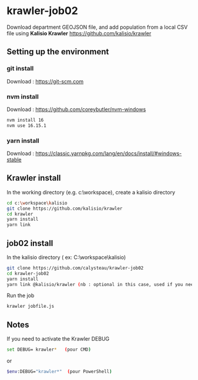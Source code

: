 # krawler-job02

Download department GEOJSON file, and add population from a local CSV file using __Kalisio Krawler__ https://github.com/kalisio/krawler

## Setting up the environment

### git install
Download : https://git-scm.com

### nvm install
Download : https://github.com/coreybutler/nvm-windows

```bash
nvm install 16
nvm use 16.15.1
```

### yarn install
Download : https://classic.yarnpkg.com/lang/en/docs/install/#windows-stable

## Krawler install
In the working directory (e.g. c:\workspace), create a kalisio directory

```bash
cd c:\workspace\kalisio
git clone https://github.com/kalisio/krawler
cd krawler
yarn install
yarn link
```

## job02 install
In the kalisio directory ( ex: C:\workspace\kalisio)

```bash
git clone https://github.com/calysteau/krawler-job02
cd krawler-job02
yarn install
yarn link @kalisio/krawler (nb : optional in this case, used if you need to create your own hooks)
```

Run the job
```bash
krawler jobfile.js
```

## Notes

If you need to activate the Krawler DEBUG

```bash
set DEBUG= krawler*   (pour CMD)
```
or 
```bash
$env:DEBUG="krawler*"  (pour PowerShell)
```
